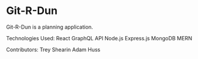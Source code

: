 # Git-R-Dun

Git-R-Dun is a planning application.

Technologies Used:
React
GraphQL API
Node.js
Express.js
MongoDB
MERN

Contributors:
Trey Shearin
Adam Huss